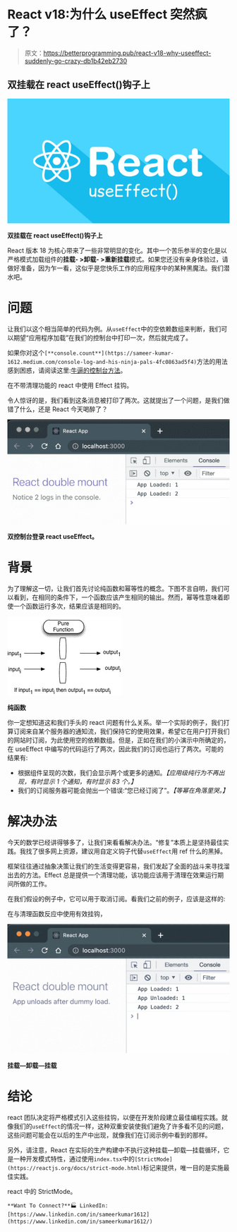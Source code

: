 # React v18:为什么 useEffect 突然疯了？

> 原文：<https://betterprogramming.pub/react-v18-why-useeffect-suddenly-go-crazy-db1b42eb2730>

## **双挂载在 react useEffect()钩子上**

![](img/379163937f7d560766e51c4751147aba.png)

**双挂载在 react useEffect()钩子上**

React 版本 18 为核心带来了一些非常明显的变化。其中一个苦乐参半的变化是以严格模式加载组件的**挂载- >卸载- >重新挂载**模式。如果您还没有亲身体验过，请做好准备，因为乍一看，这似乎是您快乐工作的应用程序中的某种黑魔法。我们潜水吧。

# 问题

让我们以这个相当简单的代码为例。从`useEffect`中的空依赖数组来判断，我们可以期望“应用程序加载”在我们的控制台中打印一次，然后就完成了。

如果你对这个`[**console.count**](https://sameer-kumar-1612.medium.com/console-log-and-his-ninja-pals-4fc0863ad5f4)`方法的用法感到困惑，请阅读这里:[牛逼的控制台方法](https://sameer-kumar-1612.medium.com/console-log-and-his-ninja-pals-4fc0863ad5f4)。

在不带清理功能的 react 中使用 Effect 挂钩。

令人惊讶的是，我们看到这条消息被打印了两次。这就提出了一个问题，是我们做错了什么，还是 React 今天喝醉了？

![](img/2e3d5b304752fd69275e90a19faf725c.png)

**双控制台登录 react useEffect。**

# 背景

为了理解这一切，让我们首先讨论纯函数和幂等性的概念。下图不言自明，我们可以看到，在相同的条件下，一个函数应该产生相同的输出。然而，幂等性意味着即使一个函数运行多次，结果应该是相同的。

![](img/233e19269825a7d138b6f79ef5aa9065.png)

**纯函数**

你一定想知道这和我们手头的 react 问题有什么关系。举一个实际的例子，我们打算订阅来自某个服务器的通知流，我们保持它的使用效果，希望它在用户打开我们的网站时订阅，为此使用空的依赖数组。但是，正如在我们的小演示中所确定的，在 useEffect 中编写的代码运行了两次，因此我们的订阅也运行了两次。可能的结果有:

*   根据组件呈现的次数，我们会显示两个或更多的通知。*【应用级纯行为不再出现，有时显示 1 个通知，有时显示 83 个。】*
*   我们的订阅服务器可能会抛出一个错误:“您已经订阅了”。*【等幂在角落里哭。】*

# 解决办法

今天的数学已经讲得够多了，让我们来看看解决办法。“修复”本质上是坚持最佳实践。我找了很多网上资源，建议用自定义钩子代替`useEffect`用 ref 什么的黑掉。

框架往往通过抽象决策让我们的生活变得更容易，我们发起了全面的战斗来寻找溜出去的方法。Effect 总是提供一个清理功能，该功能应该用于清理在效果运行期间所做的工作。

在我们假设的例子中，它可以用于取消订阅。看我们之前的例子，应该是这样的:

在与清理函数反应中使用有效挂钩，

![](img/df0c5be9778686cbb8e63ca1f712574a.png)

**挂载—卸载—挂载**

# 结论

react 团队决定将严格模式引入这些挂钩，以便在开发阶段建立最佳编程实践。就像我们的`useEffect`的情况一样，这种双重安装使我们避免了许多看不见的问题，这些问题可能会在以后的生产中出现，就像我们在订阅示例中看到的那样。

另外，请注意，React 在实际的生产构建中不执行这种挂载—卸载—挂载循环，它是一种开发模式特性，通过使用`index.tsx`中的`[StrictMode](https://reactjs.org/docs/strict-mode.html)`标记来提供，唯一目的是实施最佳实践。

react 中的 StrictMode。

```
**Want To Connect?**🏭 LinkedIn: [https://www.linkedin.com/in/sameerkumar1612](https://www.linkedin.com/in/sameerkumar1612/)
```
